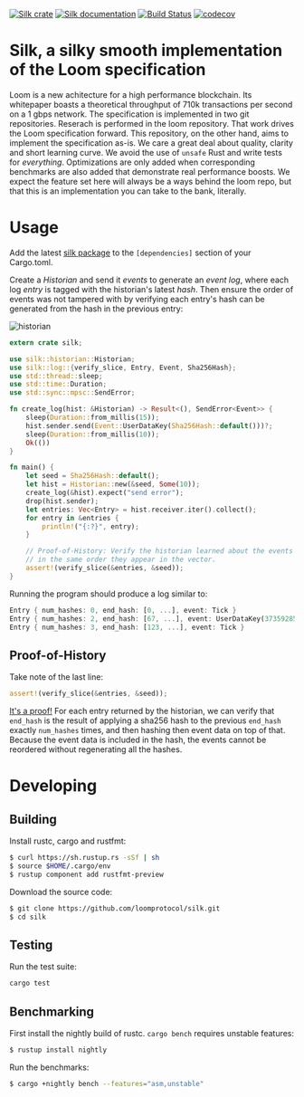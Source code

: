 [![Silk crate](https://img.shields.io/crates/v/silk.svg)](https://crates.io/crates/silk)
[![Silk documentation](https://docs.rs/silk/badge.svg)](https://docs.rs/silk)
[![Build Status](https://travis-ci.org/loomprotocol/silk.svg?branch=master)](https://travis-ci.org/loomprotocol/silk)
[![codecov](https://codecov.io/gh/loomprotocol/silk/branch/master/graph/badge.svg)](https://codecov.io/gh/loomprotocol/silk)

# Silk, a silky smooth implementation of the Loom specification

Loom is a new achitecture for a high performance blockchain. Its whitepaper boasts a theoretical
throughput of 710k transactions per second on a 1 gbps network. The specification is implemented
in two git repositories. Reserach is performed in the loom repository. That work drives the
Loom specification forward. This repository, on the other hand, aims to implement the specification
as-is.  We care a great deal about quality, clarity and short learning curve. We avoid the use
of `unsafe` Rust and write tests for *everything*.  Optimizations are only added when
corresponding benchmarks are also added that demonstrate real performance boosts. We expect the
feature set here will always be a ways behind the loom repo, but that this is an implementation
you can take to the bank, literally.

# Usage

Add the latest [silk package](https://crates.io/crates/silk) to the `[dependencies]` section
of your Cargo.toml.

Create a *Historian* and send it *events* to generate an *event log*, where each log *entry*
is tagged with the historian's latest *hash*. Then ensure the order of events was not tampered
with by verifying each entry's hash can be generated from the hash in the previous entry:

![historian](https://user-images.githubusercontent.com/55449/36499105-7c8db6a0-16fd-11e8-8b88-c6e0f52d7a50.png)

```rust
extern crate silk;

use silk::historian::Historian;
use silk::log::{verify_slice, Entry, Event, Sha256Hash};
use std::thread::sleep;
use std::time::Duration;
use std::sync::mpsc::SendError;

fn create_log(hist: &Historian) -> Result<(), SendError<Event>> {
    sleep(Duration::from_millis(15));
    hist.sender.send(Event::UserDataKey(Sha256Hash::default()))?;
    sleep(Duration::from_millis(10));
    Ok(())
}

fn main() {
    let seed = Sha256Hash::default();
    let hist = Historian::new(&seed, Some(10));
    create_log(&hist).expect("send error");
    drop(hist.sender);
    let entries: Vec<Entry> = hist.receiver.iter().collect();
    for entry in &entries {
        println!("{:?}", entry);
    }

    // Proof-of-History: Verify the historian learned about the events
    // in the same order they appear in the vector.
    assert!(verify_slice(&entries, &seed));
}
```

Running the program should produce a log similar to:

```rust
Entry { num_hashes: 0, end_hash: [0, ...], event: Tick }
Entry { num_hashes: 2, end_hash: [67, ...], event: UserDataKey(3735928559) }
Entry { num_hashes: 3, end_hash: [123, ...], event: Tick }
```

Proof-of-History
---

Take note of the last line:

```rust
assert!(verify_slice(&entries, &seed));
```

[It's a proof!](https://en.wikipedia.org/wiki/Curry–Howard_correspondence) For each entry returned by the
historian, we can verify that `end_hash` is the result of applying a sha256 hash to the previous `end_hash`
exactly `num_hashes` times, and then hashing then event data on top of that. Because the event data is
included in the hash, the events cannot be reordered without regenerating all the hashes.

# Developing

Building
---

Install rustc, cargo and rustfmt:

```bash
$ curl https://sh.rustup.rs -sSf | sh
$ source $HOME/.cargo/env
$ rustup component add rustfmt-preview
```

Download the source code:

```bash
$ git clone https://github.com/loomprotocol/silk.git
$ cd silk
```

Testing
---

Run the test suite:

```bash
cargo test
```

Benchmarking
---

First install the nightly build of rustc. `cargo bench` requires unstable features:

```bash
$ rustup install nightly
```

Run the benchmarks:

```bash
$ cargo +nightly bench --features="asm,unstable"
```
